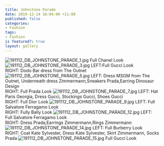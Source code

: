 ```yaml
---
title: Johnstone Parade
date: 2019-12-14 16:04:00 +11:00
published: false
categories:
- Fashion
tags:
- Fashion
is featured?: true
layout: gallery
---
```


![191112_DB_JOHNSTONE_PARADE_1.jpg](/uploads/191112_DB_JOHNSTONE_PARADE_1.jpg)
Full Chanel Look
![191112_DB_JOHNSTONE_PARADE_3.jpg](/uploads/191112_DB_JOHNSTONE_PARADE_3.jpg)
LEFT:Full Gucci Look   
RIGHT: Dodo Bar dress from The Outnet
![191112_DB_JOHNSTONE_PARADE_5.jpg](/uploads/191112_DB_JOHNSTONE_PARADE_5.jpg)
LEFT: Dress MSGM from The Outnet, Underneath dress Zimmermann,Sneakers Prada,Earring
Dinosaur Design  
RIGHT: Full Prada Look
![191112_DB_JOHNSTONE_PARADE_7.jpg](/uploads/191112_DB_JOHNSTONE_PARADE_7.jpg)
LEFT: Hat Paris Georgia, Dress Gucci, Stockings Gucci, Shoes Gucci  
RIGHT: Full Dior Look
![191112_DB_JOHNSTONE_PARADE_9.jpg](/uploads/191112_DB_JOHNSTONE_PARADE_9.jpg)
LEFT: Full Salvatore Ferragamo Look  
RIGHT: Fully Bally Look
![191112_DB_JOHNSTONE_PARADE_12.jpg](/uploads/191112_DB_JOHNSTONE_PARADE_12.jpg)
LEFT: Full Salvatore Ferragamo Look  
RIGHT: Dress Prada,Earrings Zimmermann,Rings Zimmermann 
![191112_DB_JOHNSTONE_PARADE_14.jpg](/uploads/191112_DB_JOHNSTONE_PARADE_14.jpg)
LEFT: Full Burberry Look  
RIGHT: Coat Kate Sylvester, Dress Kate Sylvester, Skirt Zimmermann, Socks Prada
![191112_DB_JOHNSTONE_PARADE_15.jpg](/uploads/191112_DB_JOHNSTONE_PARADE_15.jpg)
Full Gucci Look